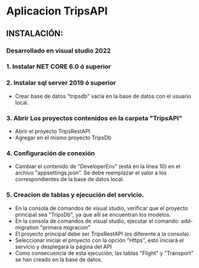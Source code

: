 # Aplicacion TripsAPI


## INSTALACIÓN:
### Desarrollado en visual studio 2022
###  1. Instalar NET CORE 6.0 ó superior
###  2. Instalar sql server 2019 ó superior
-  Crear base de datos "tripsdb" vacía en la base de datos con el usuario local.
###  3. Abrir Los proyectos contenidos en la carpeta "TripsAPI"
-  Abrir el proyecto TripsRestAPI
-  Agregar en el mismo proyecto TripsDb 

###  4. Configuración de conexión
-  Cambiar el contenido de "DeveloperEnv" (está en la línea 10) en el archivo "appsettings.json". Se debe reemplazar el valor a los correspondientes de la base de datos local.

###  5. Creacion de tablas y ejecución del servicio.
- En la consola de comandos de visual studio, verificar que el proyecto principal sea "TripsDb", ya que allí se encuentran los modelos.
- En la consola de comandos de visual studio, ejecutar el comando: add-migration "primera migracion"
- El proyecto principal debe ser TripsRestAPI (es diferente a la consola).
- Seleccionar iniciar el proyecto con la opción "Https", esto iniciará el servicio y desplegará la página del API
- Como consecuencia de esta ejecución, las tablas "Flight" y "Transport" se han creado en la base de datos.







